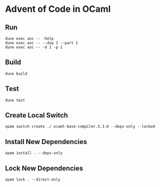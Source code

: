 # Advent of Code in OCaml

## Run

```
dune exec aoc -- -help
dune exec aoc -- --day 1 --part 1
dune exec aoc -- -d 1 -p 1
```

## Build

```
dune build
```

## Test

```
dune test
```

## Create Local Switch

```
opam switch create ./ ocaml-base-compiler.5.3.0 --deps-only --locked
```

## Install New Dependencies

```
opam install . --deps-only
```

## Lock New Dependencies

```
opam lock . --direct-only
```
